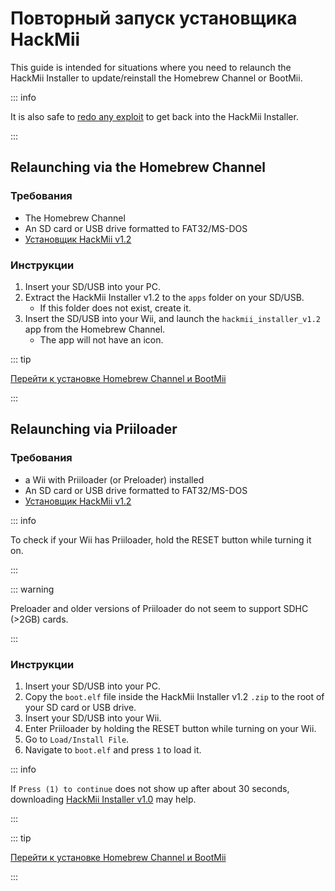 # Повторный запуск установщика HackMii

This guide is intended for situations where you need to relaunch the HackMii Installer to update/reinstall the Homebrew Channel or BootMii.

::: info

It is also safe to [redo any exploit](get-started) to get back into the HackMii Installer.

:::

## Relaunching via the Homebrew Channel

### Требования

- The Homebrew Channel
- An SD card or USB drive formatted to FAT32/MS-DOS
- [Установщик HackMii v1.2](https://bootmii.org/download/)

### Инструкции

1. Insert your SD/USB into your PC.
2. Extract the HackMii Installer v1.2 to the `apps` folder on your SD/USB.
   - If this folder does not exist, create it.
3. Insert the SD/USB into your Wii, and launch the `hackmii_installer_v1.2` app from the Homebrew Channel.
   - The app will not have an icon.

::: tip

[Перейти к установке Homebrew Channel и BootMii](hbc)

:::

## Relaunching via Priiloader

### Требования

- a Wii with Priiloader (or Preloader) installed
- An SD card or USB drive formatted to FAT32/MS-DOS
- [Установщик HackMii v1.2](https://bootmii.org/download/)

::: info

To check if your Wii has Priiloader, hold the RESET button while turning it on.

:::

::: warning

Preloader and older versions of Priiloader do not seem to support SDHC (>2GB) cards.

:::

### Инструкции

1. Insert your SD/USB into your PC.
2. Copy the `boot.elf` file inside the HackMii Installer v1.2 `.zip` to the root of your SD card or USB drive.
3. Insert your SD/USB into your Wii.
4. Enter Priiloader by holding the RESET button while turning on your Wii.
5. Go to `Load/Install File`.
6. Navigate to `boot.elf` and press `1` to load it.

::: info

If `Press (1) to continue` does not show up after about 30 seconds, downloading [HackMii Installer v1.0](https://bootmii.org/download/) may help.

:::

::: tip

[Перейти к установке Homebrew Channel и BootMii](hbc)

:::
